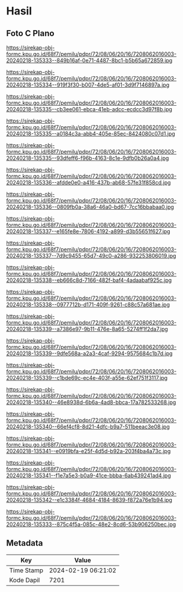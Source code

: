 # Hasil

## Foto C Plano

https://sirekap-obj-formc.kpu.go.id/68f7/pemilu/pdpr/72/08/06/20/16/7208062016003-20240218-135333--849b16af-0e71-4487-8bc1-b5b65a672859.jpg

https://sirekap-obj-formc.kpu.go.id/68f7/pemilu/pdpr/72/08/06/20/16/7208062016003-20240218-135334--919f3f30-b007-4de5-af01-3d9f7146897a.jpg

https://sirekap-obj-formc.kpu.go.id/68f7/pemilu/pdpr/72/08/06/20/16/7208062016003-20240218-135335--cb3ee061-ebca-41eb-adcc-ecdcc3d97f8b.jpg

https://sirekap-obj-formc.kpu.go.id/68f7/pemilu/pdpr/72/08/06/20/16/7208062016003-20240218-135335--a0184c3a-abb4-405e-85ec-8424080c07d1.jpg

https://sirekap-obj-formc.kpu.go.id/68f7/pemilu/pdpr/72/08/06/20/16/7208062016003-20240218-135335--93dfeff6-f96b-4163-8c1e-9dfb0b26a0a4.jpg

https://sirekap-obj-formc.kpu.go.id/68f7/pemilu/pdpr/72/08/06/20/16/7208062016003-20240218-135336--afdde0e0-a416-437b-ab68-57fe31f858cd.jpg

https://sirekap-obj-formc.kpu.go.id/68f7/pemilu/pdpr/72/08/06/20/16/7208062016003-20240218-135336--0809fb0a-38a6-46a0-bd67-7cc16bbabaa0.jpg

https://sirekap-obj-formc.kpu.go.id/68f7/pemilu/pdpr/72/08/06/20/16/7208062016003-20240218-135337--e165fe8e-7806-4192-a899-d3b55651f627.jpg

https://sirekap-obj-formc.kpu.go.id/68f7/pemilu/pdpr/72/08/06/20/16/7208062016003-20240218-135337--7d9c9455-65d7-49c0-a286-932253806019.jpg

https://sirekap-obj-formc.kpu.go.id/68f7/pemilu/pdpr/72/08/06/20/16/7208062016003-20240218-135338--eb666c8d-7166-482f-baf4-4adaabaf925c.jpg

https://sirekap-obj-formc.kpu.go.id/68f7/pemilu/pdpr/72/08/06/20/16/7208062016003-20240218-135338--0977712b-d171-409f-9261-c88c57a681ae.jpg

https://sirekap-obj-formc.kpu.go.id/68f7/pemilu/pdpr/72/08/06/20/16/7208062016003-20240218-135339--a7386e97-9b11-476e-8a65-5274ff1f2da7.jpg

https://sirekap-obj-formc.kpu.go.id/68f7/pemilu/pdpr/72/08/06/20/16/7208062016003-20240218-135339--9dfe568a-a2a3-4caf-9294-9575684c1b7d.jpg

https://sirekap-obj-formc.kpu.go.id/68f7/pemilu/pdpr/72/08/06/20/16/7208062016003-20240218-135339--c1bde69c-ec4e-403f-a55e-62ef751f3117.jpg

https://sirekap-obj-formc.kpu.go.id/68f7/pemilu/pdpr/72/08/06/20/16/7208062016003-20240218-135340--46e8938d-6b6a-4ad8-bbca-17a782533268.jpg

https://sirekap-obj-formc.kpu.go.id/68f7/pemilu/pdpr/72/08/06/20/16/7208062016003-20240218-135340--66ef4cf8-8d21-4dfc-b9a7-511beeac3e08.jpg

https://sirekap-obj-formc.kpu.go.id/68f7/pemilu/pdpr/72/08/06/20/16/7208062016003-20240218-135341--e0919bfa-e25f-4d5d-b92a-203f4ba4a73c.jpg

https://sirekap-obj-formc.kpu.go.id/68f7/pemilu/pdpr/72/08/06/20/16/7208062016003-20240218-135341--f1e7a5e3-b0a9-41ce-bbba-6ab439241ad4.jpg

https://sirekap-obj-formc.kpu.go.id/68f7/pemilu/pdpr/72/08/06/20/16/7208062016003-20240218-135342--e1c3384f-4684-4184-8639-f872a76e1b94.jpg

https://sirekap-obj-formc.kpu.go.id/68f7/pemilu/pdpr/72/08/06/20/16/7208062016003-20240218-135333--875c4f5a-085c-48e2-8cd6-53b906250bec.jpg


## Metadata

| Key        | Value               |
| ---------- | ------------------- |
| Time Stamp | 2024-02-19 06:21:02 |
| Kode Dapil | 7201                |



